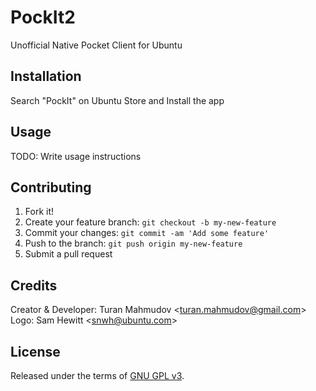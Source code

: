 # PockIt2
Unofficial Native Pocket Client for Ubuntu

## Installation
Search "PockIt" on Ubuntu Store and Install the app

## Usage
TODO: Write usage instructions

## Contributing
1. Fork it!
2. Create your feature branch: `git checkout -b my-new-feature`
3. Commit your changes: `git commit -am 'Add some feature'`
4. Push to the branch: `git push origin my-new-feature`
5. Submit a pull request

## Credits
Creator & Developer: Turan Mahmudov <[turan.mahmudov@gmail.com](mailto:turan.mahmudov@gmail.com)>
Logo: Sam Hewitt <[snwh@ubuntu.com](mailto:snwh@ubuntu.com)>

## License
Released under the terms of [GNU GPL v3](https://github.com/turanmahmudov/PockIt2/blob/master/LICENSE).

